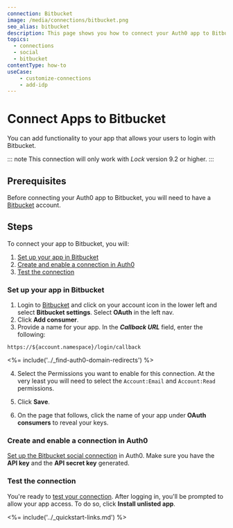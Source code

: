 ```yaml
---
connection: Bitbucket
image: /media/connections/bitbucket.png
seo_alias: bitbucket
description: This page shows you how to connect your Auth0 app to Bitbucket. You will need to generate keys, copy these into your Auth0 settings, and enable the connection.
topics:
  - connections
  - social
  - bitbucket
contentType: how-to
useCase:
    - customize-connections
    - add-idp
---
```

# Connect Apps to Bitbucket

You can add functionality to your app that allows your users to login with Bitbucket.

::: note
This connection will only work with <dfn data-key="lock">Lock</dfn> version 9.2 or higher.
:::

## Prerequisites

Before connecting your Auth0 app to Bitbucket, you will need to have a [Bitbucket](https://bitbucket.org/) account.

## Steps

To connect your app to Bitbucket, you will:

1. [Set up your app in Bitbucket](#set-up-your-app-in-bitbucket)
2. [Create and enable a connection in Auth0](#create-and-enable-a-connection-in-auth0)
3. [Test the connection](#test-the-connection)

### Set up your app in Bitbucket

1. Login to [Bitbucket](https://bitbucket.org/) and click on your account icon in the lower left and select **Bitbucket settings**. Select **OAuth**  in the left nav.
2. Click **Add consumer**. 
3. Provide a name for your app. In the <dfn data-key="callback">**Callback URL**</dfn> field, enter the following:

  `https://${account.namespace}/login/callback`

<%= include('../_find-auth0-domain-redirects') %>

4. Select the Permissions you want to enable for this connection. At the very least you will need to select the `Account:Email` and `Account:Read` permissions.

5. Click **Save**.

6. On the page that follows, click the name of your app under **OAuth consumers** to reveal your keys.

### Create and enable a connection in Auth0

[Set up the Bitbucket social connection](/dashboard/guides/connections/set-up-connections-social) in Auth0. Make sure you have the **API key** and the **API secret key** generated.

### Test the connection

You're ready to [test your connection](/dashboard/guides/connections/test-connections-social). After logging in, you'll be prompted to allow your app access. To do so, click **Install unlisted app**.

<%= include('../_quickstart-links.md') %>
